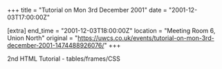 +++
title = "Tutorial on Mon 3rd December 2001"
date = "2001-12-03T17:00:00Z"

[extra]
end_time = "2001-12-03T18:00:00Z"
location = "Meeting Room 6, Union North"
original = "https://uwcs.co.uk/events/tutorial-on-mon-3rd-december-2001-1474488926076/"
+++

2nd HTML Tutorial - tables/frames/CSS

